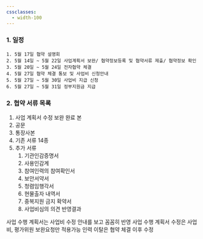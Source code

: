 ```yaml
---
cssclasses:
  - width-100
---
```

### 1. 일정

	1. 5월 17일 협약 설명회
	2. 5월 14일 ~ 5월 22일 사업계획서 보완/ 협약정보등록 및 협약서류 제출/ 협약정보 확인
	3. 5월 20일 ~ 5월 24일 전자협약 체결
	4. 5월 27일 협약 체결 통보 및 사업비 신청안내
	5. 5월 27일 ~ 5월 30일 사업비 지급 신청
	6. 5월 27일 ~ 5월 31일 정부지원금 지급 
### 2. 협약 서류 목록
1.  사업 계획서 수정 보완 완료 본 
2. 공문
3. 통장사본
4. 기존 서류 14종
5. 추가 서류
	1. 기관인감증명서
	2. 사용인감계
	3. 참여인력의 참여확인서
	4. 보안서약서
	5. 청렴임행각서
	6. 현물출자 내역서
	7. 중복지원 금지 확약서
	8. 사업비심의 의견 반영결과

사업 수행 계획서는 사업비 수정 안내를 보고 꼼꼼히 반영
사업 수행 계획서 수정은 사업비, 평가위원 보완요청만 적용가능
인력 이탈은 협약 체결 이후 수정